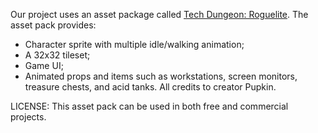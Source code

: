 Our project uses an asset package called [Tech Dungeon: Roguelite](https://trevor-pupkin.itch.io/tech-dungeon-roguelite). The asset pack provides:
* Character sprite with multiple idle/walking animation;
* A 32x32 tileset;
* Game UI;
* Animated props and items such as workstations, screen monitors, treasure chests, and acid tanks.
All credits to creator Pupkin. 

LICENSE: This asset pack can be used in both free and commercial projects.

